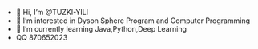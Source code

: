 - 👋 Hi, I’m @TUZKI-YILI
- 👀 I’m interested in Dyson Sphere Program and Computer Programming
- 🌱 I’m currently learning Java,Python,Deep Learning
- QQ  870652023

<!---
I'm just a fresh man,hh
--->
